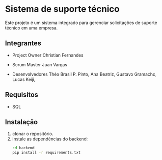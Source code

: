 # Sistema de suporte técnico

Este projeto é um sistema integrado para gerenciar solicitações de suporte técnico em uma empresa.

## Integrantes 
- Project Owner
Christian Fernandes 

- Scrum Master
Juan Vargas

- Desenvolvedores
Théo Brasil P. Pinto,
Ana Beatriz,
Gustavo Gramacho,
Lucas Keiji,

## Requisitos
- SQL

## Instalação
1. clonar o repositório.
2. instale as dependências do backend:
   ````bash
   cd backend
   pip install -r requirements.txt